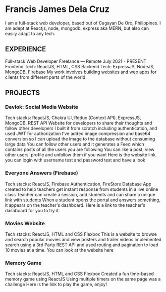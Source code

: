 # Francis James Dela Cruz
  I am a full-stack web developer, based out of Cagayan De Oro, Philippines. I am adept at Reactjs, node, mongodb, express aka MERN, but also can easily adapt to any tech.

## EXPERIENCE
  Full-stack Web Developer 
  Freelance — Remote
  July 2021 - PRESENT
  Frontend Tech: ReactJS, HTML, CSS
  Backend Tech: ExpressJS, NodeJS, MongoDB, Firebase
  My work involves building websites and web apps for clients from different parts of the world.

## PROJECTS

### Devlok: Social Media Website 
  Tech stacks: ReactJS, Chakra UI, Redux (Context API), ExpressJS, MongoDB, REST API 
  Website for developers to share their thoughts and follow other developers
  I built it from scratch including authentication, and used JWT for authorization 
  I’ve added image compression and base64 conversion so I can upload the image to the database without consuming large data
  You can follow other users and it generates a Feed which contains posts of all the users you are following
  You can like a post, view other users’ profile and unfollow them if you want
  Here is the website link, you can login with username test and password test and have a look
  
### Everyone Answers (Firebase) 
  Tech stacks: ReactJS, Firebase Authentication, FireStore Database
  App created to help teachers get instant response from students in a live online class
  Teacher can create a session, add students and can share a unique link with students
  When a student opens the portal and answers something, it appears on the teacher's dashboard.
  Here is a link to the teacher's dashboard for you to try it.
  
### Movies Website 
  Tech stacks: ReactJS, HTML and CSS Flexbox 
  This is a website to browse and search popular movies and view posters and trailer videos
  Implemented search using a 3rd Party REST API and used routing and pagination to load 10 movies at a time.
  You can look at the website here

### Memory Game 
  Tech stacks: ReactJS, HTML and CSS Flexbox
  Created a fun time-based memory game using ReactJS
  Using multiple timers on the same page was a challenge 
  Here is the link to play the game, enjoy!



<!--
**francizjamez/francizjamez** is a ✨ _special_ ✨ repository because its `README.md` (this file) appears on your GitHub profile.

Here are some ideas to get you started:

- 🔭 I’m currently working on ...
- 🌱 I’m currently learning ...
- 👯 I’m looking to collaborate on ...
- 🤔 I’m looking for help with ...
- 💬 Ask me about ...
- 📫 How to reach me: ...
- 😄 Pronouns: ...
- ⚡ Fun fact: ...
-->
